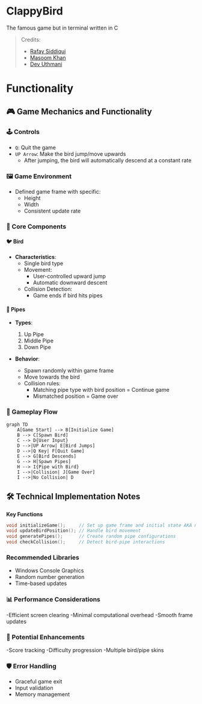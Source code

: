 # ClappyBird
The famous game but in terminal written in C

> Credits:
> - [Rafay Siddiqui](https://github.com/R4F4I)
> - [Masoom Khan](https://github.com/jetstarfish5599)
> - [Dev Uthmani](https://github.com/devutmani)

# Functionality
## 🎮 Game Mechanics and Functionality

### 🕹️ Controls
- `Q`: Quit the game
- `UP Arrow`: Make the bird jump/move upwards
  - After jumping, the bird will automatically descend at a constant rate

### 🖼️ Game Environment
- Defined game frame with specific:
  - Height
  - Width
  - Consistent update rate

### 🧩 Core Components

#### 🐦 Bird
- **Characteristics**:
  - Single bird type
  - Movement:
    - User-controlled upward jump
    - Automatic downward descent
  - Collision Detection:
    - Game ends if bird hits pipes

#### 🚧 Pipes
- **Types**:
  1. Up Pipe
  2. Middle Pipe
  3. Down Pipe

- **Behavior**:
  - Spawn randomly within game frame
  - Move towards the bird
  - Collision rules:
    - Matching pipe type with bird position = Continue game
    - Mismatched position = Game over

### 🔄 Gameplay Flow

```mermaid
graph TD
    A[Game Start] --> B[Initialize Game]
    B --> C[Spawn Bird]
    C --> D{User Input}
    D -->|UP Arrow| E[Bird Jumps]
    D -->|Q Key| F[Quit Game]
    E --> G[Bird Descends]
    G --> H[Spawn Pipes]
    H --> I{Pipe with Bird}
    I -->|Collision| J[Game Over]
    I -->|No Collision| D
```


## 🛠️ Technical Implementation Notes

**Key Functions**

```C
void initializeGame();     // Set up game frame and initial state AKA main(){}
void updateBirdPosition(); // Handle bird movement
void generatePipes();      // Create random pipe configurations
void checkCollision();     // Detect bird-pipe interactions
```

### Recommended Libraries
- Windows Console Graphics
- Random number generation
- Time-based updates

### 📊 Performance Considerations
-Efficient screen clearing
-Minimal computational overhead
-Smooth frame updates

### 🚀 Potential Enhancements
-Score tracking
-Difficulty progression
-Multiple bird/pipe skins


### 🛡️ Error Handling
- Graceful game exit
- Input validation
- Memory management

